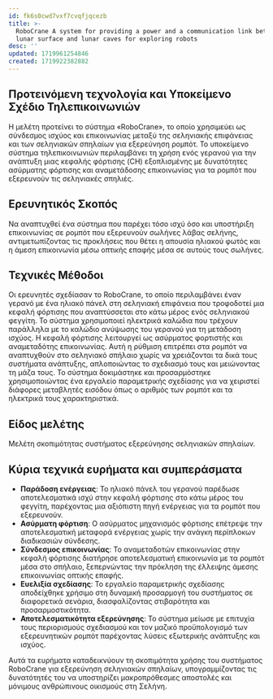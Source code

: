 ```yaml
---
id: fk6s0cwd7vxf7cvqfjqcezb
title: >-
  RoboCrane A system for providing a power and a communication link between
  lunar surface and lunar caves for exploring robots
desc: ''
updated: 1719961254846
created: 1719922382882
---
```


## Προτεινόμενη τεχνολογία και Υποκείμενο Σχέδιο Τηλεπικοινωνιών
Η μελέτη προτείνει το σύστημα «RoboCrane», το οποίο χρησιμεύει ως σύνδεσμος ισχύος και επικοινωνίας μεταξύ της σεληνιακής επιφάνειας και των σεληνιακών σπηλαίων για εξερεύνηση ρομπότ. Το υποκείμενο σύστημα τηλεπικοινωνιών περιλαμβάνει τη χρήση ενός γερανού για την ανάπτυξη μιας κεφαλής φόρτισης (CH) εξοπλισμένης με δυνατότητες ασύρματης φόρτισης και αναμετάδοσης επικοινωνίας για τα ρομπότ που εξερευνούν τις σεληνιακές σπηλιές.

## Ερευνητικός Σκοπός
Να αναπτυχθεί ένα σύστημα που παρέχει τόσο ισχύ όσο και υποστήριξη επικοινωνίας σε ρομπότ που εξερευνούν σωλήνες λάβας σελήνης, αντιμετωπίζοντας τις προκλήσεις που θέτει η απουσία ηλιακού φωτός και η άμεση επικοινωνία μέσω οπτικής επαφής μέσα σε αυτούς τους σωλήνες.

## Τεχνικές Μέθοδοι
Οι ερευνητές σχεδίασαν το RoboCrane, το οποίο περιλαμβάνει έναν γερανό με ένα ηλιακό πάνελ στη σεληνιακή επιφάνεια που τροφοδοτεί μια κεφαλή φόρτισης που αναπτύσσεται στο κάτω μέρος ενός σεληνιακού φεγγίτη. Το σύστημα χρησιμοποιεί ηλεκτρικά καλώδια που τρέχουν παράλληλα με το καλώδιο ανύψωσης του γερανού για τη μετάδοση ισχύος. Η κεφαλή φόρτισης λειτουργεί ως ασύρματος φορτιστής και αναμεταδότης επικοινωνίας. Αυτή η ρύθμιση επιτρέπει στα ρομπότ να αναπτυχθούν στο σεληνιακό σπήλαιο χωρίς να χρειάζονται τα δικά τους συστήματα ανάπτυξης, απλοποιώντας το σχεδιασμό τους και μειώνοντας τη μάζα τους. Το σύστημα δοκιμάστηκε και προσαρμόστηκε χρησιμοποιώντας ένα εργαλείο παραμετρικής σχεδίασης για να χειριστεί διάφορες μεταβλητές εισόδου όπως ο αριθμός των ρομπότ και τα ηλεκτρικά τους χαρακτηριστικά.

## Είδος μελέτης
Μελέτη σκοπιμότητας συστήματος εξερεύνησης σεληνιακών σπηλαίων.

## Κύρια τεχνικά ευρήματα και συμπεράσματα
- **Παράδοση ενέργειας**: Το ηλιακό πάνελ του γερανού παρέδωσε αποτελεσματικά ισχύ στην κεφαλή φόρτισης στο κάτω μέρος του φεγγίτη, παρέχοντας μια αξιόπιστη πηγή ενέργειας για τα ρομπότ που εξερευνούν.
- **Ασύρματη φόρτιση**: Ο ασύρματος μηχανισμός φόρτισης επέτρεψε την αποτελεσματική μεταφορά ενέργειας χωρίς την ανάγκη περίπλοκων διαδικασιών σύνδεσης.
- **Σύνδεσμος επικοινωνίας**: Το αναμεταδοτών επικοινωνίας στην κεφαλή φόρτισης διατήρησε αποτελεσματική επικοινωνία με τα ρομπότ μέσα στο σπήλαιο, ξεπερνώντας την πρόκληση της έλλειψης άμεσης επικοινωνίας οπτικής επαφής.
- **Ευελιξία σχεδίασης**: Το εργαλείο παραμετρικής σχεδίασης αποδείχθηκε χρήσιμο στη δυναμική προσαρμογή του συστήματος σε διαφορετικά σενάρια, διασφαλίζοντας στιβαρότητα και προσαρμοστικότητα.
- **Αποτελεσματικότητα εξερεύνησης**: Το σύστημα μείωσε με επιτυχία τους περιορισμούς σχεδιασμού και τον μαζικό προϋπολογισμό των εξερευνητικών ρομπότ παρέχοντας λύσεις εξωτερικής ανάπτυξης και ισχύος.

Αυτά τα ευρήματα καταδεικνύουν τη σκοπιμότητα χρήσης του συστήματος RoboCrane για εξερεύνηση σεληνιακών σπηλαίων, υπογραμμίζοντας τις δυνατότητές του να υποστηρίζει μακροπρόθεσμες αποστολές και μόνιμους ανθρώπινους οικισμούς στη Σελήνη.